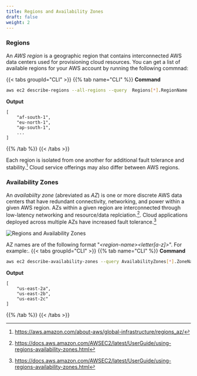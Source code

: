 ```yaml
---
title: Regions and Availability Zones
draft: false
weight: 2
---
```


### Regions

An _AWS region_ is a geographic region that contains interconnected AWS data centers used for provisioning cloud resources. You can get a list of available regions for your AWS account by running the following commnad:

{{< tabs groupId="CLI" >}}
{{% tab name="CLI" %}}
**Command**
```sh
aws ec2 describe-regions --all-regions --query  Regions[*].RegionName
```
**Output**
```
[
    "af-south-1",
    "eu-north-1",
    "ap-south-1",
    ...
]
```
{{% /tab %}}
{{< /tabs >}}

Each region is isolated from one another for additional fault tolerance and stability.[^1] Cloud service offerings
may also differ between AWS regions.

### Availability Zones

An _availabiilty zone_ (abreviated as _AZ_) is one or more discrete AWS data centers that have redundant connectivity, networking, and power within a given AWS region. AZs within a given region are interconnected through low-latency networking and resource/data replciation.[^2]. Cloud applications deployed across multiple AZs have increased fault tolerance.[^2]

![Regions and Availability Zones](/images/aws/regions.png)

AZ names are of the following format "_\<region-name\>\<letter[a-z]\>_". For example:.
{{< tabs groupId="CLI" >}}
{{% tab name="CLI" %}}
**Command**
```sh
aws ec2 describe-availability-zones --query AvailabilityZones[*].ZoneName --region us-east-2
```
**Output**
```
[
    "us-east-2a",
    "us-east-2b",
    "us-east-2c"
]
```
{{% /tab %}}
{{< /tabs >}}

[^1]: https://aws.amazon.com/about-aws/global-infrastructure/regions_az/
[^2]: https://docs.aws.amazon.com/AWSEC2/latest/UserGuide/using-regions-availability-zones.html